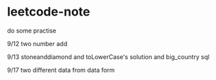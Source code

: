 # leetcode-note
do some practise

9/12 two number add

9/13 stoneanddiamond and toLowerCase's solution and big_country sql

9/17 two different data from data form
